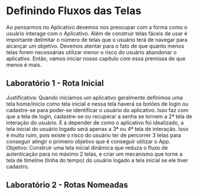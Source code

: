 # Definindo Fluxos das Telas
Ao pensarmos no Aplicativo devemos nos preocupar com a forma como o usuário interage com o Aplicativo. Além de construir telas fáceis de usar é importante delimitar o número de telas que o usuário terá de navegar para alcançar um objetivo. Devemos atentar para o fato de que quanto menos telas forem necessárias utilizar menor o risco do usuário abandonar o aplicativo. Então, vamos iniciar nosso capítulo com essa premissa de que menos é mais.

## Laboratório 1 - Rota Inicial
Justificativa: Quando iniciamos um aplicativo geralmente definimos uma tela home/início como tela inicial e nessa tela haverá os botões de login ou cadastre-se para poder-se identificar o usuário do aplicativo. Isso faz com que a tela de login, cadastre-se ou recuperar a senha se tornem a 2ª tela de interação do usuário. E a depender de como o aplicativo foi idealizado, a tela inicial do usuário logado será apenas a 3ª ou 4ª tela de interação. Isso é muito ruim, pois existe o risco do usuário ter de percorrer 3 telas para conseguir atingir o primeiro objetivo que é conseguir utilizar o App.
Objetivo: Construir uma tela inicial dinâmica que reduza o fluxo de autenticação para no máximo 2 telas, e criar um mecanismo que torne a tela de timeline (linha do tempo) do usuário logado a tela inicial se ele tiver cadastro.

## Laboratório 2 - Rotas Nomeadas
